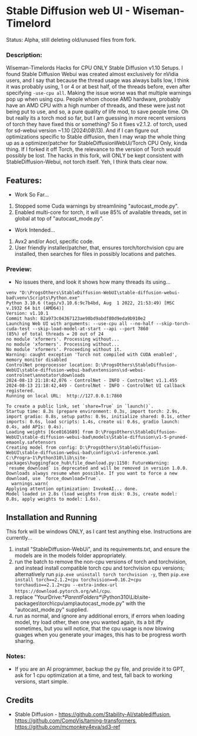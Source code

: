 # Stable Diffusion web UI - Wiseman-Timelord
Status: Alpha, still deleting old/unused files from fork.

### Description:
Wiseman-Timelords Hacks for CPU ONLY Stable Diffusion v1.10 Setups. I found Stable Diffusion Webui was created almost exclusively for nVidia users, and I say that because the thread usage was always balls low, I think it was probably using, 1 or 4 or at best half, of the threads before, even after specifying `-use-cpu all`. Making the issue worse was that multiple warnings pop up when using cpu.  People whom choose AMD hardware, probably have an AMD CPU with a high number of threads, and these were just not being put to use, and so, a pure quality of life mod, to save people time. Oh but really its a torch mod so far, but I am guessing in more recent versions of torch they have fixed this or something? So it fixes v2.1.2. of torch, used for sd-webui version ~1.10 (2024\08\13). And if I can figure out optimizations specific to Stable diffusion, then I may wrap the whole thing up as a optimizer/patcher for StableDiffusionWebUi/Torch CPU Only, kinda thing. If I forked it off Torch, the relevance to the version of Torch would possibly be lost. The hacks in this fork, will ONLY be kept consistent with StableDiffusion-Webui, not torch itself. Yeh, I think thats clear now.

## Features:
- Work So Far...
1. Stopped some Cuda warnings by streamlining "autocast_mode.py".
2. Enabled multi-core for torch, it will use 85% of available threads, set in global at top of "autocast_mode.py".
- Work Intended...
1. Avx2 and/or Aocl, specific code.
2. User friendly installer/patcher, that, ensures torch/torchvision cpu are installed, then searches for files in possibly locations and patches.

### Preview:
- No issues there, and look it shows how many threads its using...
```
venv "D:\ProgsOthers\StableDiffusion-WebUI\stable-diffusion-webui-bad\venv\Scripts\Python.exe"
Python 3.10.6 (tags/v3.10.6:9c7b4bd, Aug  1 2022, 21:53:49) [MSC v.1932 64 bit (AMD64)]
Version: v1.10.1
Commit hash: 82a973c04367123ae98bd9abdf80d9eda9b910e2
Launching Web UI with arguments: --use-cpu all --no-half --skip-torch-cuda-test --skip-load-model-at-start --api --port 7860
(85%) of total threads = 20 out of 24
no module 'xformers'. Processing without...
no module 'xformers'. Processing without...
No module 'xformers'. Proceeding without it.
Warning: caught exception 'Torch not compiled with CUDA enabled', memory monitor disabled
ControlNet preprocessor location: D:\ProgsOthers\StableDiffusion-WebUI\stable-diffusion-webui-bad\extensions\sd-webui-controlnet\annotator\downloads
2024-08-13 21:18:42,076 - ControlNet - INFO - ControlNet v1.1.455
2024-08-13 21:18:42,449 - ControlNet - INFO - ControlNet UI callback registered.
Running on local URL:  http://127.0.0.1:7860

To create a public link, set `share=True` in `launch()`.
Startup time: 8.3s (prepare environment: 0.3s, import torch: 2.9s, import gradio: 0.8s, setup paths: 0.9s, initialize shared: 0.1s, other imports: 0.6s, load scripts: 1.4s, create ui: 0.6s, gradio launch: 0.4s, add APIs: 0.4s).
Loading weights [6ce0161689] from D:\ProgsOthers\StableDiffusion-WebUI\stable-diffusion-webui-bad\models\Stable-diffusion\v1-5-pruned-emaonly.safetensors
Creating model from config: D:\ProgsOthers\StableDiffusion-WebUI\stable-diffusion-webui-bad\configs\v1-inference.yaml
C:\Progra~1\Python310\lib\site-packages\huggingface_hub\file_download.py:1150: FutureWarning: `resume_download` is deprecated and will be removed in version 1.0.0. Downloads always resume when possible. If you want to force a new download, use `force_download=True`.
  warnings.warn(
Applying attention optimization: InvokeAI... done.
Model loaded in 2.8s (load weights from disk: 0.3s, create model: 0.8s, apply weights to model: 1.6s).
```

## Installation and Running
This fork will be windows ONLY, as I cant test anything else. Instructions are currently...
1. install "StableDiffusion-WebUi", and its requirements.txt, and ensure the models are in the models folder appropriately.
2. run the batch to remove the non-cpu versions of torch and torchvision, and instead install compatible torch cpu and torchvision cpu versions; alternatively run `pip.exe uninstall torch torchvision -y`, then `pip.exe install torch==2.1.2+cpu torchvision==0.16.2+cpu torchaudio==2.1.2+cpu --extra-index-url https://download.pytorch.org/whl/cpu`. 
3. replace "YourDrive:\**ParentFolders**\Python310\Lib\site-packages\torch\cpu\amp\autocast_mode.py" with the "autocast_mode.py" supplied.
4. run as normal, and ignore any additional errors, if errors when loading model, try load other, then one you wanted again, its a bit iffy sometimes, but you will notice, that the cpu usage is now blowing guages when you generate your images, this has to be progress worth sharing.

### Notes:
- If you are an AI programmer, backup the py file, and provide it to GPT, ask for 1 cpu optimization at a time, and test, fall back to working versions, start simple.

## Credits
- Stable Diffusion - https://github.com/Stability-AI/stablediffusion, https://github.com/CompVis/taming-transformers, https://github.com/mcmonkey4eva/sd3-ref
